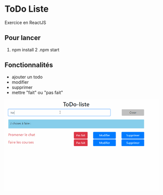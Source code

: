 # ToDo Liste

Exercice en ReactJS

## Pour lancer
1. npm install
2 .npm start

## Fonctionnalités
- ajouter un todo
- modifier
- supprimer
- mettre "fait" ou "pas fait"

![](/gif/show.gif)